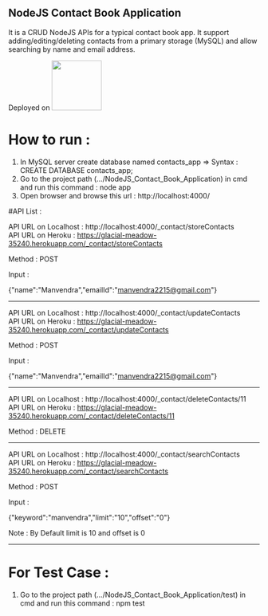 ## NodeJS Contact Book Application

It is a CRUD NodeJS APIs for a typical contact book app. It support adding/editing/deleting contacts from a primary storage (MySQL) and allow searching by name and email address. 

Deployed on <a href="https://glacial-meadow-35240.herokuapp.com/"><img width="100" src="https://cdn-images-1.medium.com/max/1200/1*qgcaFqBSgNhsQQNpepIagA.png"/></a>

# How to run :

1. In MySQL server create database named contacts_app => Syntax : CREATE DATABASE contacts_app;
2. Go to the project path (.../NodeJS_Contact_Book_Application) in cmd and run this command : node app
3. Open browser and browse this url : http://localhost:4000/

#API List :

API URL on Localhost : http://localhost:4000/_contact/storeContacts<br>
API URL on Heroku : https://glacial-meadow-35240.herokuapp.com/_contact/storeContacts

Method : POST

Input : 

{"name":"Manvendra","emailId":"manvendra2215@gmail.com"}

************************************************************

API URL on Localhost : http://localhost:4000/_contact/updateContacts<br>
API URL on Heroku : https://glacial-meadow-35240.herokuapp.com/_contact/updateContacts

Method : POST

Input : 

{"name":"Manvendra","emailId":"manvendra2215@gmail.com"}

************************************************************

API URL on Localhost : http://localhost:4000/_contact/deleteContacts/11<br>
API URL on Heroku : https://glacial-meadow-35240.herokuapp.com/_contact/deleteContacts/11

Method : DELETE

************************************************************

API URL on Localhost : http://localhost:4000/_contact/searchContacts<br>
API URL on Heroku : https://glacial-meadow-35240.herokuapp.com/_contact/searchContacts

Method : POST

Input : 

{"keyword":"manvendra","limit":"10","offset":"0"}

Note : By Default limit is 10 and offset is 0

************************************************************


# For Test Case :

1. Go to the project path (.../NodeJS_Contact_Book_Application/test) in cmd and run this command : npm test
